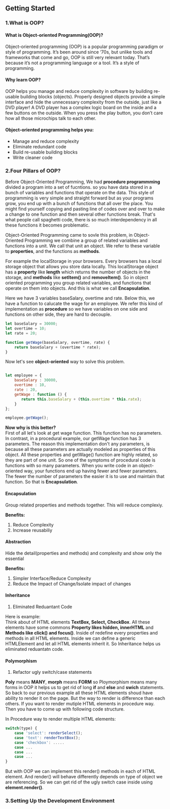 ## Getting Started ##  
 
### 1.What is OOP? ###

#### What is Object-oriented Programming(OOP)? ####

Object-oriented programming (OOP) is a popular programming paradigm or style of programming. It’s been around since ‘70s, but unlike tools and frameworks that come and go, OOP is still very relevant today. That’s because it’s not a programming language or a tool. It’s a style of programming.
  

#### Why learn OOP? #### 

OOP helps you manage and reduce complexity in software by building re-usable building blocks (objects). Properly designed objects provide a simple interface and hide the unnecessary complexity from the outside, just like a DVD player! A DVD player has a complex logic board on the inside and a few buttons on the outside. When you press the play button, you don’t care how all those microchips talk to each other.


#### Object-oriented programming helps you: #### 

* Manage and reduce complexity
* Eliminate redundant code
* Build re-usable building blocks
* Write cleaner code


### 2.Four Pillars of OOP? ###

Before Object-Oriented Programming, We had **procedure programmming** divided a program into a set of fucntions. so you have data stored in a bunch of variables and functions that operate on the data. This style of programming is very simple and straight forward but as your programs grow, you end up with a bunch of functions that all over the place. You might find yourself copying and pasting line of codes over and over to make a change to one function and then several other functions break. That's what people call spaghetti code, there is so much interdependency in all these functions it becomes problematic.   

Object-Oriented Programming came to sovle this problem, in  Object-Oriented Programming we combine a group of related variables and functions into a unit. We call that unit an object. We refer to these variable to **properties**, and the functions as **methods**.

For example the localStorage in your browsers. Every browsers has a local storage object that allows you store data locally. This localStorage object has a **property** like **length** which returns the number of objects in the storage, and **methods** like **setItem()** and **removeItem()**. So in object oriented programming you group related variables, and functions that operate on them into objects. And this is what we call **Encapsulation**.

Here we have 3 variables baseSalary, overtime and rate. Below this, we have a function to calucate the wage for an employee.
We refer this kind of implementation as **procedure** so we have variables on one side and functions on other side, they are hard to decouple.

```javascript
let baseSalary = 30000;
let overtime = 10;
let rate = 20;

function getWage(baseSalary, overtime, rate) {
    return baseSalary + (overtime * rate);
}

```

Now let's see **object-oriented** way to solve this problem.

```javascript

let employee = {
    baseSalary : 30000,
    overtime : 10,
    rate : 20,
    getWage : function () {
       return this.baseSalary + (this.overtime * this.rate);
    }
};

employee.getWage();

```
**Now why is this better?**  
First of all let's look at get wage function. This function has no parameters. In contrast, in a procedural example, our getWage function has 3 parameters. The reason this implementation don't any parameters, is because all these parameters are actually modeled as properties of this object. All these properties and getWage() function are highly related, so they are part of one unit. So one of the symptoms of procedural code is functions with so many parameters. When you write code in an object-oriented way, your functions end up having fewer and fewer parameters. The fewer the number of parameters the easier it is to use and maintain that function. So that is **Encapsulation**.

#### Encapsulation ####
Group related properties and methods together. This will reduce complexiy.  

**Benefits:**
1) Reduce Complexity
2) Increase reusabiliy

#### Abstraction ####
Hide the detail(properties and methods) and complexity and show only the essential

**Benefits:**
1. Simpler Interface/Reduce Complexity
2. Reduce the Impact of Change/Isolate impact of changes

#### Inheritance ####
1. Eliminated Reduantant Code

Here is example:  
Think about of HTML elements **TextBox, Select, CheckBox**. All these elements have some commons **Property likes hidden, innerHTML** and **Methods like click() and focus()**. Inside of redefine every properties and methods in all HTML elements. Inside we can define a generic HTMLElement and let all HTML elements inherit it. So Inheritance helps us eliminated reduantatn code.


#### Polymorphism ####
1. Refactor ugly switch/case statements


__Poly__ means __**MANY**__, __morph__ means __**FORM**__ so Ploymorphism means many forms in OOP it helps us to get rid of long **if** and **else** and **swich** statements. So back to our previous example all these HTML elements shoud have ability to render it on the page. But the way to render is difference than each others. If you want to render mutiple HTML elements in procedure way. Then you have to come up with following code structure.


In Procedure way to render multiple HTML elements:

```javascript
switch(type) {
    case 'select': renderSelect();
    case 'text': renderTextBox();
    case 'checkbox': .....
    case ...
    case ...
    case ...
}
```

But with OOP we can implement this render() methods in each of HTML element. And render() will behave differently depends on type of object we are referencing. So we can get rid of the ugly switch case inside using **element.render()**.

### 3.Setting Up the Development Environment ###

